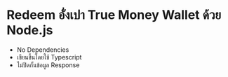 # Redeem อั่งเปา True Money Wallet ด้วย Node.js

 - No Dependencies
 - เขียนขึ้นโดยใช้ Typescript
 - ไม่ปิดกั้นข้อมูล Response